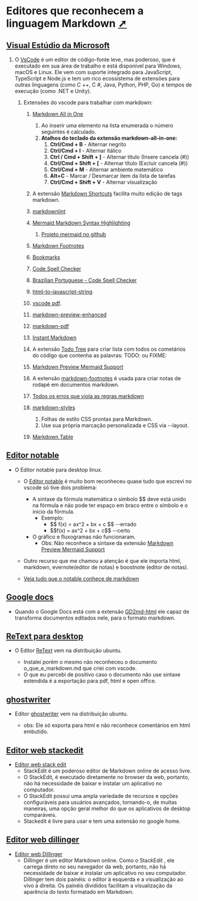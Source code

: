 <link type="text/css" href="../../../css/defaulttheme.css" rel="stylesheet">
<span id="topo"></h1> <span>

# Editores que reconhecem a linguagem Markdown <a href="editores_markdown.html" target="_blank" title="Pressione aqui para expandir este documento em nova aba.">  ➚ </a>
## [Visual Estúdio da Microsoft](https://code.visualstudio.com)

   1. O <a href="https://code.visualstudio.com/" target="_blank" title="Clique e acesse agora!">VsCode</a> é um editor de código-fonte leve, mas poderoso, que é executado em sua área de trabalho e está disponível para Windows, macOS e Linux. Ele vem com suporte integrado para JavaScript, TypeScript e Node.js e tem um rico ecossistema de extensões para outras linguagens (como C ++, C #, Java, Python, PHP, Go) e tempos de execução (como .NET e Unity).

      1. Extensões do vscode para trabalhar com markdown:
         1. [Markdown All in One](https://marketplace.visualstudio.com/items?itemName=yzhang.markdown-all-in-one "Tem quase tudo que é precisa para escrever o Markdown (atalhos de teclado, sumário, visualização automática e muito mais)")
            1. Ao inserir uma elemento na lista enumerada o número seguintes é calculado.
            2. **Atalhos do teclado da extensão markdown-all-in-one:**
                  1. **Ctrl/Cmd + B** - Alternar negrito
                  2. **Ctrl/Cmd + I** - Alternar itálico
                  3. **Ctrl / Cmd + Shift + ]** - Alternar título (Insere cancela (#))
                  4. **Ctrl/Cmd + Shift + [** - Alternar título (Excluir cancela (#))
                  5. **Ctrl/Cmd + M** - Alternar ambiente matemático
                  6. **Alt+C** - Marcar / Desmarcar item da lista de tarefas
                  7. **Ctrl/Cmd + Shift + V** - Alternar visualização

         2. A extensão [Markdown Shortcuts](https://marketplace.visualstudio.com/items?itemName=mdickin.markdown-shortcuts) facilita muito edição de tags markdown.
         3. [markdownlint](https://marketplace.visualstudio.com/items?itemName=DavidAnson.vscode-markdownlint "Linting de marcação e verificação de estilo para código do Visual Studio")
         4. [Mermaid Markdown Syntax Highlighting](https://marketplace.visualstudio.com/items?itemName=bpruitt-goddard.mermaid-markdown-syntax-highlighting "Suporte de sintaxe Markdown para a linguagem de gráficos Mermaid")
            1. [Projeto mermaid no github](https://github.com/mermaid-js/mermaid)
         5. [Markdown Footnotes](https://marketplace.visualstudio.com/items?itemName=bierner.markdown-footnotes "Adiciona suporte de sintaxe de nota de rodapé \[\^1\] à visualização embutida do Markdown do VS Code")
         6. [Bookmarks](https://marketplace.visualstudio.com/items?itemName=alefragnani.Bookmarks "Marque as linhas e pule para elas")
         7. [Code Spell Checker](https://marketplace.visualstudio.com/items?itemName=streetsidesoftware.code-spell-checker "Verificador ortográfico para código-fonte")
         8. [Brazilian Portuguese - Code Spell Checker](https://marketplace.visualstudio.com/items?itemName=streetsidesoftware.code-spell-checker-portuguese-brazilian "Extensão do dicionário do português brasileiro para o código VS")
         9. [html-to-javascript-string](https://marketplace.visualstudio.com/items?itemName=evileumas.html-to-javascript-string "Esta extensão converte o texto selecionado do editor em string javascript")
         10. [vscode pdf](https://marketplace.visualstudio.com/items?itemName=tomoki1207.pdf "Essa extensão permite visualizar pdf no vscode").
         11. [markdown-preview-enhanced](https://marketplace.visualstudio.com/items?itemName=shd101wyy.markdown-preview-enhanced "Visualização de Markdown aprimorada")
         12. [markdown-pdf](https://marketplace.visualstudio.com/items?itemName=yzane.markdown-pdf "Converte markdown para pdf")
         13. [Instant Markdown](https://marketplace.visualstudio.com/items?itemName=dbankier.vscode-instant-markdown "Ao editar documentos markdown em vscode esta extensão atualiza instantaneamente no navegador.")
         14. A extensão [Todo Tree](https://marketplace.visualstudio.com/items?itemName=Gruntfuggly.todo-tree "Este link descreve tudo que é necessário fazer para configurar a extensão.") para criar lista com todos os cometários do código que contenha as palavras: TODO: ou FIXME:
         15. [Markdown Preview Mermaid Support](https://marketplace.visualstudio.com/items?itemName=bierner.markdown-mermaid "Gera fluxogramas, diagramas e muito mais")
         16. A extensão [markdown-footnotes]("https://marketplace.visualstudio.com/items?itemName=bierner.markdown-footnotes") é usada para criar notas de rodapé em documentos markdown.
         17. [Todos os erros que viola as regras markdown](https://github.com/markdownlint/markdownlint/blob/master/docs/RULES.md)
         18. [markdown-styles](https://www.npmjs.com/package/markdown-styles/v/1.2.2)  
             1. Folhas de estilo CSS prontas para Markdown.
             2. Use sua própria marcação personalizada e CSS via --layout.
         19. [Markdown Table](https://marketplace.visualstudio.com/items?itemName=TakumiI.markdowntable)

## [Editor notable](https://notable.app/ )

* O Editor notable para desktop linux.
  * O [Editor notable](https://notable.app/ "O notable está no repositório do ubuntu") é muito bom reconheceu quase tudo que escrevi no vscode só tive dois problema:
    * A sintaxe da fórmula matemática o símbolo \$\$  deve está unido na fórmula e não pode ter espaço em braco entre o símbolo e o inicio da fórmula.
      * Exemplo:
        * \$\$ f(x) = ax^2 + bx + c \$\$  --errado
        * \$\$f(x) = ax^2 + bx + c\$\$ --certo
    * O gráfico e fluxogramas não funcionaram.
      * Obs: Não reconhece a sintaxe da extensão [Markdown Preview Mermaid Support](https://marketplace.visualstudio.com/items?itemName=bierner.markdown-mermaid)

  * Outro recurso que me chamou a atenção é que ele importa html, markdown, evernote(editor de notas) e boostnote (editor de notas).
  * [Veja tudo que o notable conhece de markdown](https://cheatsheet.md/notable.pdf)
  
## [Google docs](https://docs.google.com/)

* Quando o Google Docs está com a extensão [GD2md-html](https://gsuite.google.com/marketplace/app/docs_to_markdown/700168918607 ) ele capaz de transforma documentos editados nele, para o formato markdown.

## [ReText para desktop](https://github.com/retext-project/retext)

* O Editor [ReText](http://manpages.ubuntu.com/manpages/bionic/man1/retext.1.html#:~:text=ReText%20is%20a%20simple%20editor,to%20write%20custom%20export%20extensions "Editor de texto para Markdown e reStructuredText") vem na distribuição ubuntu. <span id="id-reText"><span>
  * Instalei porém o mesmo não reconheceu o documento o_que_e_markdown.md que criei com vscode.
  * O que eu percebi de positivo caso o documento não use sintaxe estendida é a exportação para pdf, html e open office.

## [ghostwriter](https://wereturtle.github.io/ghostwriter/)

* Editor [ghostwriter](https://wereturtle.github.io/ghostwriter/) vem na distribuição ubuntu. <span id="id-ghostwriter"><span>
  * obs: Ele só exporta para html e não reconhece comentários em html embutido.

## [Editor web stackedit](https://stackedit.io/app#)

* <a href="https://stackedit.io/app#" target="_blank" title="">Editor web stack edit</a>
  * StackEdit é um poderoso editor de Markdown online de acesso livre.
  * O StackEdit, é executado diretamente no browser da web, portanto, não há necessidade de baixar e instalar um aplicativo no computador.
  * O StackEdit possui uma ampla variedade de recursos e opções configuráveis ​​para usuários avançados, tornando-o, de muitas maneiras, uma opção geral melhor do que os aplicativos de desktop comparáveis.
  * Stackedit é livre para usar e tem uma extensão no google home.

## [Editor web dillinger](https://dillinger.io/)

* <a href="https://dillinger.io/" target="_blank" title="">Editor web Dillinger</a>
  * Dillinger é um editor Markdown online. Como o StackEdit , ele carrega direto no seu navegador da web, portanto, não há necessidade de baixar e instalar um aplicativo no seu computador. Dillinger tem dois painéis: o editor à esquerda e a visualização ao vivo à direita. Os painéis divididos facilitam a visualização da aparência do texto formatado em Markdown.
